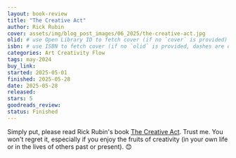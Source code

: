 ```yaml
---
layout: book-review
title: "The Creative Act"
author: Rick Rubin
cover: assets/img/blog_post_images/06_2025/the-creative-act.jpg
olid: # use Open Library ID to fetch cover (if no `cover` is provided)
isbn: # use ISBN to fetch cover (if no `olid` is provided, dashes are optional)
categories: Art Creativity Flow
tags: may-2024
buy_link:
started: 2025-05-01
finished: 2025-05-28
date: 2025-05-28
released: 
stars: 5
goodreads_review: 
status: Finished
---
```


Simply put, please read Rick Rubin's book [The Creative Act](https://www.penguinrandomhouse.com/books/717356/the-creative-act-by-rick-rubin/). Trust me. You won't regret it, especially if you enjoy the fruits of creativity (in your own life or in the lives of others past or present). 😊

